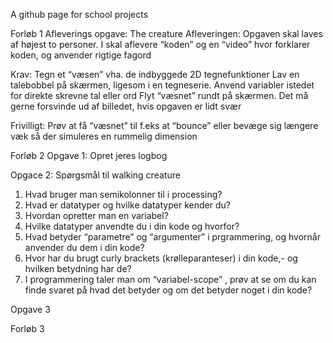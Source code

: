 A github page for school projects

Forløb 1
Afleverings opgave: The creature
Afleveringen:
Opgaven skal laves af højest to personer.
I skal aflevere “koden” og en “video” hvor forklarer koden, og anvender rigtige fagord

Krav:
Tegn et “væsen” vha. de indbyggede 2D tegnefunktioner
Lav en talebobbel på skærmen, ligesom i en tegneserie.
Anvend variabler istedet for direkte skrevne tal eller ord
Flyt “væsnet” rundt på skærmen. Det må gerne forsvinde ud af billedet, hvis opgaven er lidt svær

Frivilligt:
Prøv at få “væsnet” til f.eks at “bounce” eller bevæge sig længere væk så der simuleres en rummelig dimension

Forløb 2
Opgave 1: Opret jeres logbog

Opgace 2: Spørgsmål til walking creature

1. Hvad bruger man semikolonner til i processing?
2. Hvad er datatyper og hvilke datatyper kender du?
3. Hvordan opretter man en variabel?
4. Hvilke datatyper anvendte du i din kode og hvorfor?
5. Hvad betyder “parametre” og “argumenter” i prgrammering, og hvornår anvender du dem i din kode?
6. Hvor har du brugt curly brackets (krølleparanteser) i din kode,- og hvilken betydning har de?
7. I programmering taler man om “variabel-scope” , prøv at se om du kan finde svaret på hvad det betyder og om det betyder noget i din kode?

Opgave 3

Forløb 3
